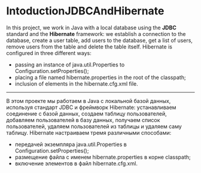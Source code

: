 # IntoductionJDBCAndHibernate

In this project, we work in Java with a local database using the <strong>JDBC</strong> standard and the <strong>Hibernate</strong> framework: we establish a connection to the database, create a user table, add users to the database, get a list of users, remove users from the table and delete the table itself. Hibernate is configured in three different ways:

- passing an instance of java.util.Properties to Configuration.setProperties();
- placing a file named hibernate.properties in the root of the classpath;
- inclusion of <property> elements in the hibernate.cfg.xml file.
    
----

В этом проекте мы работаем в Java с локальной базой данных, используя стандарт JDBC и фреймворк Hibernate: устанавливаем соединение с базой данных, создаем таблицу пользователей,  добавляем пользователей в базу данных, получаем список пользователей, удаляем пользователей из таблицы и удаляем саму таблицу. Hibernate настраиваем тремя различными способами:

   - передачей экземпляра java.util.Properties в Configuration.setProperties();
   - размещение файла с именем hibernate.properties в корне classpath;
   - включение элементов <property> в файл hibernate.cfg.xml.
